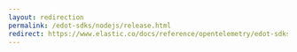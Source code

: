 ```yaml
---
layout: redirection
permalink: /edot-sdks/nodejs/release.html
redirect: https://www.elastic.co/docs/reference/opentelemetry/edot-sdks/nodejs/index.html
---
```

